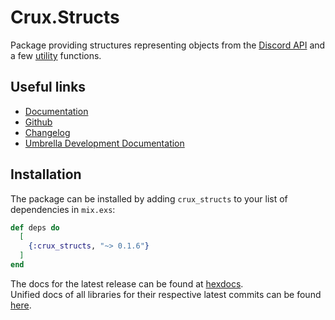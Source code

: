 # Crux.Structs

Package providing structures representing objects from the [Discord API](https://discordapp.com/developers) and a few [utility](lib/structs/util.ex) functions.

## Useful links

 - [Documentation](https://hexdocs.pm/crux_structs/0.1.6/)
 - [Github](https://github.com/SpaceEEC/crux_structs/)
 - [Changelog](https://github.com/SpaceEEC/crux_structs/releases/tag/0.1.6/)
 - [Umbrella Development Documentation](https://crux.randomly.space/)

## Installation

The package can be installed by adding `crux_structs` to your list of dependencies in `mix.exs`:

```elixir
def deps do
  [
    {:crux_structs, "~> 0.1.6"}
  ]
end
```

The docs for the latest release can be found at [hexdocs](https://hexdocs.pm/crux_structs).  
Unified docs of all libraries for their respective latest commits can be found [here](https://crux.randomly.space).
